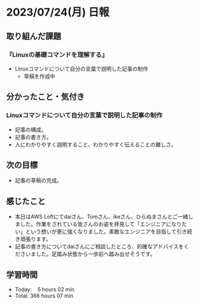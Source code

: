 # 2023/07/24(月) 日報

## 取り組んだ課題
### 『Linuxの基礎コマンドを理解する』
- Linuxコマンドについて自分の言葉で説明した記事の制作
  - 草稿を作成中


## 分かったこと・気付き
### Linuxコマンドについて自分の言葉で説明した記事の制作
- 記事の構成。
- 記事の書き方。
- 人にわかりやすく説明すること、わかりやすく伝えることの難しさ。


## 次の目標
- 記事の草稿の完成。


## 感じたこと
- 本日はAWS Loftにてdaiさん、Tomさん、ikeさん、ひらぬまさんとご一緒しました。作業をされている皆さんのお姿を拝見して「エンジニアになりたい」という想いが更に強くなりました。素敵なエンジニアを目指して引き続き頑張ります。
- 記事の書き方についてdaiさんにご相談したところ、的確なアドバイスをくださいました。足踏み状態から一歩前へ踏み出せそうです。


## 学習時間
- Today:&nbsp;&nbsp;&nbsp; 5 hours 02 min
- Total: 366 hours 07 min
